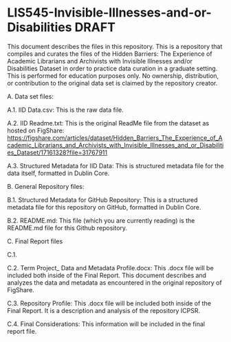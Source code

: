# LIS545-Invisible-Illnesses-and-or-Disabilities DRAFT 

This document describes the files in this repository. This is a repository that compiles and curates the files of the Hidden Barriers: The Experience of Academic Librarians and Archivists with Invisible Illnesses and/or Disabilities Dataset in order to practice data curation in a graduate setting. This is performed for education purposes only. No ownership, distribution, or contribution to the original data set is claimed by the repository creator.

A. Data set files:

A.1. IID Data.csv: This is the raw data file. 

A.2. IID Readme.txt: This is the original ReadMe file from the dataset as hosted on FigShare: https://figshare.com/articles/dataset/Hidden_Barriers_The_Experience_of_Academic_Librarians_and_Archivists_with_Invisible_Illnesses_and_or_Disabilities_Dataset/17161328?file=31767911 

A.3. Structured Metadata for IID Data: This is structured metadata file for the data itself, formatted in Dublin Core. 

B. General Repository files: 

B.1. Structured Metadata for GitHub Repository: This is a structured metadata file for this repository on GitHub, formatted in Dublin Core. 

B.2. README.md: This file (which you are currently reading) is the README.md file for this Github repository. 

C. Final Report files

C.1. 

C.2. Term Project_ Data and Metadata Profile.docx: This .docx file will be included both inside of the Final Report. This document describes and analyzes the data and metadata as encountered in the original repository of FigShare. 

C.3. Repository Profile: This .docx file will be included both inside of the Final Report. It is a description and analysis of the repository ICPSR. 

C.4. Final Considerations: This information will be included in the final report file. 

